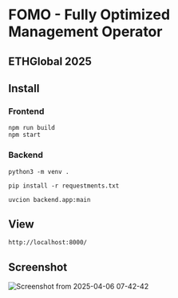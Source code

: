 # FOMO - Fully Optimized Management Operator
## ETHGlobal 2025


## Install  

### Frontend
```
npm run build
npm start
```

### Backend
```
python3 -m venv .

pip install -r requestments.txt

uvcion backend.app:main
```



## View
`http://localhost:8000/`

## Screenshot

![Screenshot from 2025-04-06 07-42-42](https://github.com/user-attachments/assets/c07f7bed-ab26-4039-ad13-5773b8a4ae26)

